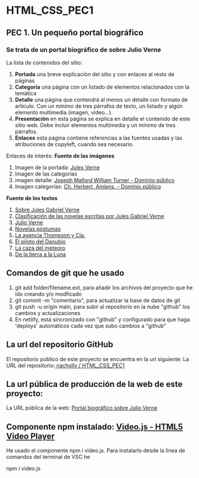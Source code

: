 ﻿# HTML_CSS_PEC1
## PEC 1. Un pequeño portal biográfico
### Se trata de un portal biográfico de sobre **Julio Verne**

La lista de contenidos del sitio:
1. **Portada** una breve explicación del sitio y con enlaces al resto de páginas
2. **Categoría** una página con un listado de elementos relacionados con la temática
3. **Detalle** una página que contendrá al menos un detalle con formato de artículo. Con un mínimo de tres párrafos de texto, un listado y algún elemento multimedia (imagen, vídeo...).
4. **Presentación** en esta página se explica en detalle el contenido de este sitio web. Debe incluir elementos multimedia y un mínimo de tres párrafos.
5. **Enlaces** esta página contiene referencias a las fuentes usadas y las atribuciones de copyleft, cuando sea necesario.

Enlaces de interés:
**Fuente de las imágenes**
1. Imagen de la portada: [Jules Verne](https://commons.wikimedia.org/w/index.php?search=Jules+Verne&title=Special:MediaSearch&type=image) 
2. Imagen de las categorías
3. imagen detalle: [Joseph Mallord William Turner - Dominio público]( https://en.wikipedia.org/wiki/Jules_Verne#/media/File:JMW_Turner_-_Nantes_from_the_Ile_Feydeau.jpg  ) 
4. Imagen categorías: [Ch. Herbert, Amiens. - Dominio público ]( http://www.collections.musee-bretagne.fr/ark:/83011/FLMjo247067 )

**Fuente de los textos**
1. [Sobre Jules Gabriel Verne](https://en.wikipedia.org/wiki/Jules_Verne)  
2. [Clasificación de las novelas escritas por Jules Gabriel Verne](https://es.wikipedia.org/wiki/Anexo:Bibliograf%C3%ADa_de_Julio_Verne)  
3. [Julio Verne](https://es.wikipedia.org/wiki/Julio_Verne)  
4. [Novelas póstumas](https://es.wikipedia.org/wiki/Anexo:Bibliograf%C3%ADa_de_Julio_Verne)  
5. [La agencia Thompson y Cía.](https://es.wikipedia.org/wiki/La_agencia_Thompson_y_C%C3%ADa)  
6. [El piloto del Danubio](https://es.wikipedia.org/wiki/El_piloto_del_Danubio)  
7. [La caza del meteoro](https://es.wikipedia.org/wiki/La_caza_del_meteoro)  
8. [De la tierra a la Luna](https://es.wikipedia.org/wiki/De_la_Tierra_a_la_Luna)

## Comandos de git que he usado
1. git add folder/filename.ext, para añadir los archivos del proyecto que he ido creando y/o modficado
2. git commit -m "comentario", para actualizar la base de datos de git
3. git push -u origin main, para subir al repositorio en la nube "github" los cambios y actualizaciones
4. En netlify, está sincronizado con "github" y configurado para que haga 'deploys' automáticos cada vez que subo cambios a "github"

## La url del repositorio GitHub
El repositorio público de este proyecto se encuentra en la url siguiente:
La URL del repositorio:[ nachollv / HTML_CSS_PEC1 ](https://github.com/nachollv/HTML_CSS_PEC1.git)

## La url pública de producción de la web de este proyecto:
La URL pública de la web: [Portal biográfico sobre Julio Verne](https://roaring-raindrop-32985e.netlify.app/) 

## Componente npm instalado: [Video.js - HTML5 Video Player](https://www.npmjs.com/package/video.js)
He usado el componente npm i video.js. Para instalarlo desde la linea de comandos del terminal de VSC he

npm i video.js
